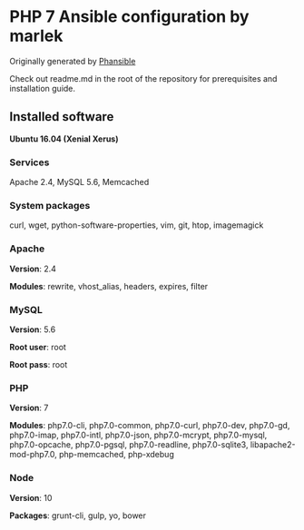 # PHP 7 Ansible configuration by marlek

Originally generated by [Phansible](http://phansible.com)

Check out readme.md in the root of the repository for prerequisites and installation guide.

## Installed software

**Ubuntu 16.04 (Xenial Xerus)**

### Services
Apache 2.4, MySQL 5.6, Memcached

### System packages

curl, wget, python-software-properties, vim, git, htop, imagemagick

### Apache

**Version**: 2.4

**Modules**: rewrite, vhost_alias, headers, expires, filter

### MySQL

**Version**: 5.6

**Root user**: root

**Root pass**: root

### PHP

**Version**: 7

**Modules**: php7.0-cli, php7.0-common, php7.0-curl, php7.0-dev, php7.0-gd, php7.0-imap, php7.0-intl, php7.0-json, php7.0-mcrypt, php7.0-mysql, php7.0-opcache, php7.0-pgsql, php7.0-readline, php7.0-sqlite3, libapache2-mod-php7.0, php-memcached, php-xdebug


### Node

**Version**: 10

**Packages**: grunt-cli, gulp, yo, bower
